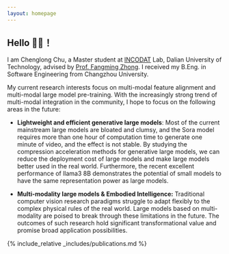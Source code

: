 ```yaml
---
layout: homepage
---
```


## Hello 🙋‍♂️！
I am Chenglong Chu, a Master student at [INCODAT](http://www.ubinec.org/) Lab, Dalian University of Technology,
advised by [Prof. Fangming Zhong](http://ubinec.org/zfm/cn/index.html). I received my B.Eng. in Software Engineering from Changzhou University.

My current research interests focus on multi-modal feature alignment and multi-modal large model pre-training. With the increasingly strong trend of multi-modal integration in the community, I hope to focus on the following areas in the future:


- **Lightweight and efficient generative large models**: Most of the current mainstream large models are bloated and clumsy, and the Sora model requires more than one hour of computation time to generate one minute of video, and the effect is not stable. By studying the compression acceleration methods for generative large models, we can reduce the deployment cost of large models and make large models better used in the real world. Furthermore, the recent excellent performance of llama3 8B demonstrates the potential of small models to have the same representation power as large models.


- **Multi-modality large models & Embodied Intelligence:** Traditional computer vision research paradigms struggle to adapt flexibly to the complex physical rules of the real world. Large models based on multi-modality are poised to break through these limitations in the future. The outcomes of such research hold significant transformational value and promise broad application possibilities.
 
<!-- My research foucuses on AI for Multi-modal representation aligin, transfer and decoupling, include HEH and MCGH. -->



<!-- ## News

- **[Feb. 2024]** Code and model weights of **HEH** are released!
- **[Nov. 2023]** Received **2023 Intel Scholarship**
- **[Oct. 2023]** Received Individual award for postgraduate research innovation
- **[Jun. 2023]** One paper about cross-modal retrival is accepted to ACM MM 2023. -->

{% include_relative _includes/publications.md %}



<!-- {% include_relative _includes/services.md %} -->
